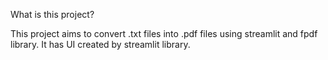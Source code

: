 What is this project?

This project aims to convert .txt files into .pdf files using streamlit and fpdf library. It has UI created by streamlit library.